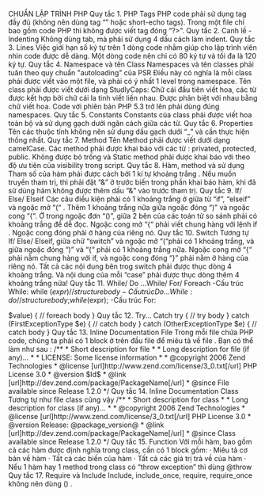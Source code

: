 CHUẨN LẬP TRÌNH PHP
Quy tắc 1. PHP Tags
PHP code phải sử dụng tag đầy đủ <?php ?> (không nên dùng tag “<? ?>” hoặc short-echo <?= ?> tags). Trong một file chỉ bao gồm code PHP thì không được viết tag đóng “?>”.
Quy tắc 2. Canh lề - Indenting
Không dùng tab, mà phải sử dụng 4 dấu cách làm indent.
Quy tắc 3. Lines
Việc giới hạn số ký tự trên 1 dòng code nhằm giúp cho lập trình viên nhìn code được dễ dàng. Một dòng code nên chỉ có 80 ký tự và tối đa là 120 ký tự.
Quy tắc 4. Namespace và tên Class
Namespaces và tên classes phải tuân theo quy chuẩn "autoloading" của PSR
Điều này có nghĩa là mỗi class phải được viết vào một file, và phải có ý nhất 1 level trong namespace.
Tên class phải được viết dưới dạng StudlyCaps: Chữ cái đầu tiên viết hoa, các từ được kết hợp bởi chữ cái la tinh viết liền nhau. Được phân biệt với nhau bằng chữ viết hoa.
Code với phiên bản PHP 5.3 trở lên phải dùng đúng namespaces.
Quy tắc 5. Constants
Constants của class phải được viết hoa toàn bộ và sử dụng gạch dưới ngăn cách giữa các từ. 
Quy tắc 6. Properties
Tên các thuộc tính không nên sử dụng dấu gạch dưới “_” và cần thực hiện thống nhất.
Quy tắc 7. Method
Tên Method phải được viết dưới dạng camelCase.
Các method phải được khai báo với các từ : privated, protected, public. Không được bỏ trống và Static method phải được khai báo với theo độ ưu tiên của visibility trong script.
Quy tắc 8. Hàm, method và sử dụng
Tham số của hàm phải được cách bởi 1 kí tự khoảng trắng .
Nếu muốn truyền tham trị, thì phải đặt “&” ở trước biến trong phần khai báo hàm, khi đã sử dùng hàm không được thêm dấu “&” vào trước tham trị.
Quy tắc 9. If/ Else/ Elseif
Các câu điều kiện phải có 1 khoảng trắng ở giữa từ “if”, “elseif” và ngoặc mở “(“ . Thêm 1 khoảng trắng nữa giữa ngoặc đóng “)” và ngoặc cong “{“. Ở trong ngoặc đơn “()”, giữa 2 bên của các toán tử so sánh phải có khoảng trắng để dễ đọc. Ngoặc cong mở “{“ phải viết chung hàng với lệnh if . Ngoặc cong đóng phải ở hàng của riêng nó.
Quy tắc 10. Switch
Tương tự If/ Else/ Elseif, giữa chữ “switch” và ngoặc mở “(“phải có 1 khoảng trắng, và giữa ngoặc đóng “)” và “{“ phải có 1 khoảng trắng nữa. Ngoặc cong mở “{“ phải nằm chung hàng với if, và ngoặc cong đóng “}” phải nằm ở hàng của riêng nó. Tất cả các nội dung bên trog switch phải được thục dòng 4 khoảng trắng. Và nội dung của mỗi “case” phải được thục dòng thêm 4 khoảng trắng nữa!
Quy tắc 11. While/ Do …While/ For/ Foreach
-Cấu trúc While:
while ($expr) {
    // structure body
}
-Cấu trúc Do …While:
do {
    // structure body;
} while ($expr);
-Cấu trúc For:
<?php
for ($i = 0; $i < 10; $i++) {
    // for body
}
-Cấu trúc Foreach:
<?php
foreach ($iterable as $key => $value) {
    // foreach body
}

Quy tắc 12. Try… Catch
try {
    // try body
} catch (FirstExceptionType $e) {
    // catch body
} catch (OtherExceptionType $e) {
    // catch body
}
Quy tắc 13. Inline Documentation File
Trong mỗi file chứa PHP code, chúng ta phải có 1 block ở trên đầu file để miêu tả về file . Bạn có thể làm như sau :
/**
 * Short description for file
 *
 * Long description for file (if any)...
 *
 * LICENSE: Some license information
 *
 * @copyright  2006 Zend Technologies
 * @license    [url]http://www.zend.com/license/3_0.txt[/url]   PHP License 3.0
 * @version    $Id$
 * @link       [url]http://dev.zend.com/package/PackageName[/url]
 * @since      File available since Release 1.2.0
 */
Quy tắc 14. Inline Documentation Class
Tương tự như file class cũng vậy
/**
 * Short description for class
 *
 * Long description for class (if any)...
 *
 * @copyright  2006 Zend Technologies
 * @license    [url]http://www.zend.com/license/3_0.txt[/url]   PHP License 3.0
 * @version    Release: @package_version@
 * @link       [url]http://dev.zend.com/package/PackageName[/url]
 * @since      Class available since Release 1.2.0
 */
Quy tắc 15. Function
Với mỗi hàm, bao gồm cả các hàm được định nghĩa trong class, cần có 1 block gồm:
·         Miêu tả cơ bản về hàm
·         Tất cả các biến của hàm
·         Tất cả các giá trị trả về của hàm
·         Nếu 1 hàm hay 1 method trong class có “throw exception” thì dùng @throw
Quy tắc 17. Require và Include
Include, include_once, require, require_once không nên dùng () .




